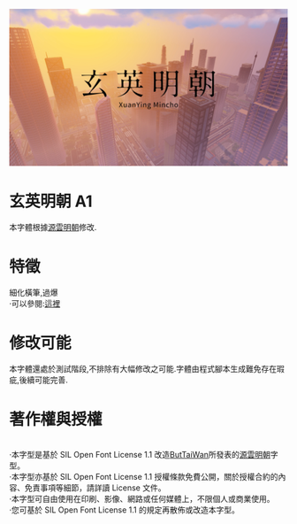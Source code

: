 ![image](https://raw.githubusercontent.com/KunYuBoGU/XuanYing-mincho-A1/master/font/2019-05-01_21.02.40.00_00_16_00.%E9%9D%99%E6%AD%A2005.png)
# 玄英明朝 A1
本字體根據[源雲明朝](https://github.com/ButTaiwan/genwan-font)修改.
# 特徵
細化橫筆,過爆
<br>·可以參閱:[這裡](https://github.com/ButTaiwan/genwan-font/blob/master/README.md)
# 修改可能
本字體還處於測試階段,不排除有大幅修改之可能.字體由程式腳本生成難免存在瑕疵,後續可能完善.
# 著作權與授權
<br>·本字型是基於 SIL Open Font License 1.1 改造[ButTaiWan](https://github.com/ButTaiwan)所發表的[源雲明朝](https://github.com/ButTaiwan/genwan-font)字型。
<br>·本字型亦基於 SIL Open Font License 1.1 授權條款免費公開，關於授權合約的內容、免責事項等細節，請詳讀 License 文件。
<br>·本字型可自由使用在印刷、影像、網路或任何媒體上，不限個人或商業使用。
<br>·您可基於 SIL Open Font License 1.1 的規定再散佈或改造本字型。

